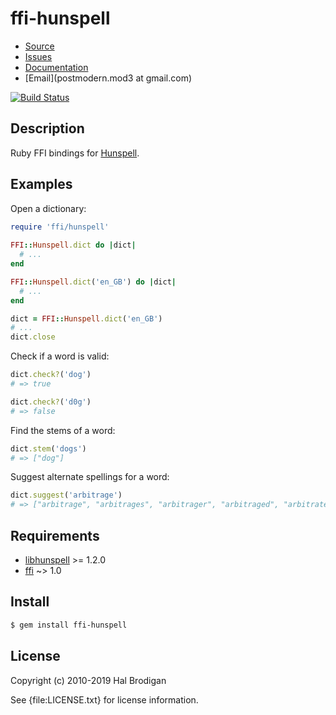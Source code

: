 # ffi-hunspell

* [Source](https://github.com/postmodern/ffi-hunspell)
* [Issues](https://github.com/postmodern/ffi-hunspell/issues)
* [Documentation](http://rubydoc.info/gems/ffi-hunspell/frames)
* [Email](postmodern.mod3 at gmail.com)

[![Build Status](https://secure.travis-ci.org/postmodern/ffi-hunspell.png?branch=master)](https://travis-ci.org/postmodern/ffi-hunspell)

## Description

Ruby FFI bindings for [Hunspell][libhunspell].

## Examples

Open a dictionary:
```rb
require 'ffi/hunspell'
    
FFI::Hunspell.dict do |dict|
  # ...
end

FFI::Hunspell.dict('en_GB') do |dict|
  # ...
end

dict = FFI::Hunspell.dict('en_GB')
# ...
dict.close
```

Check if a word is valid:
```rb
dict.check?('dog')
# => true

dict.check?('d0g')
# => false
```
Find the stems of a word:
```rb
dict.stem('dogs')
# => ["dog"]
```
Suggest alternate spellings for a word:
```rb
dict.suggest('arbitrage')
# => ["arbitrage", "arbitrages", "arbitrager", "arbitraged", "arbitrate"]
```
## Requirements

* [libhunspell] >= 1.2.0
* [ffi] ~> 1.0

## Install
```sh
$ gem install ffi-hunspell
```
## License

Copyright (c) 2010-2019 Hal Brodigan

See {file:LICENSE.txt} for license information.

[libhunspell]: http://hunspell.sourceforge.net/
[ffi]: https://github.com/ffi/ffi
